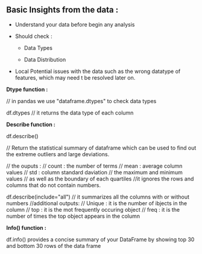 ## Basic Insights from the data :

  * Understand your data before begin any analysis

  * Should check :

      * Data Types

      * Data Distribution

  * Local Potential issues with the data such as the wrong datatype of features, which may need t be resolved later on.
  
  **Dtype function :**

   // in pandas we use "dataframe.dtypes" to check data types

   df.dtypes  // it returns the data type of each column

  **Describe function :**

   df.describe()

   // Return the statistical summary of dataframe which can be used to find out the extreme outliers and large deviations.

   // the ouputs :
         // count : the number of terms
         // mean : average column values
         // std : column standard daviation
         // the maximum and minimum values
         // as well as the boundary of each quartiles
         //it ignores the rows and columns that do not contain numbers.

   df.describe(include="all") // it summarizes all the columns with or without numbers
   //additional outputs:
         // Unique : it is the number of ibjects in the column
         // top : it is the mot frequently occuring object
         // freq : it is the number of times the top object appears in the column
 
  **Info() function :**
 
   df.info() provides a concise summary of your DataFrame by showing top 30 and bottom 30 rows of the data frame
 
